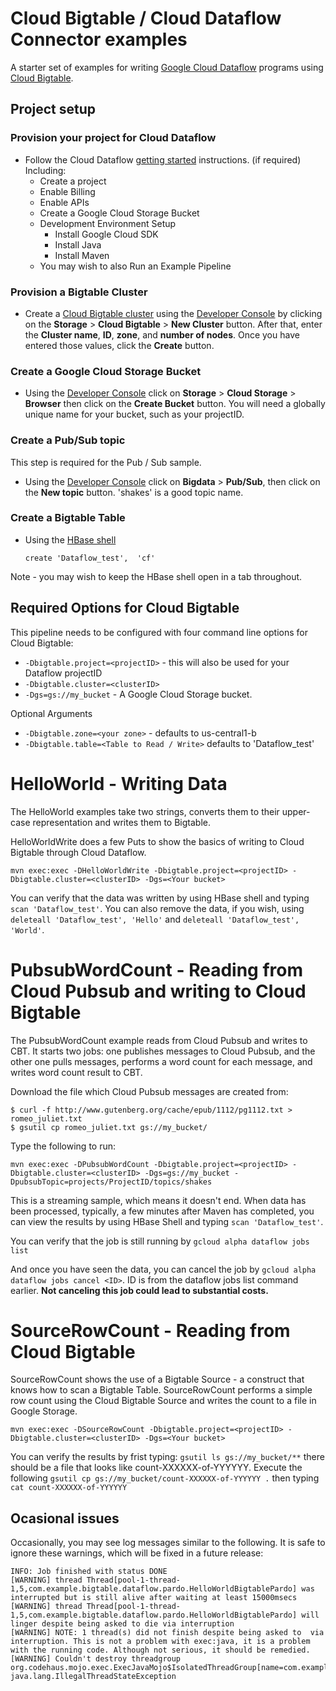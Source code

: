 # Cloud Bigtable / Cloud Dataflow Connector examples

A starter set of examples for writing [Google Cloud Dataflow](https://cloud.google.com/dataflow/) programs using [Cloud Bigtable](https://cloud.google.com/bigtable/).

## Project setup

### Provision your project for Cloud Dataflow

* Follow the Cloud Dataflow [getting started](https://cloud.google.com/dataflow/getting-started) instructions. (if required) Including:
  * Create a project
  * Enable Billing
  * Enable APIs
  * Create a Google Cloud Storage Bucket
  * Development Environment Setup
      * Install Google Cloud SDK
      * Install Java
      * Install Maven
  * You may wish to also Run an Example Pipeline

### Provision a Bigtable Cluster

* Create a [Cloud Bigtable cluster](https://cloud.google.com/bigtable/docs/creating-cluster) using the [Developer Console](https://cloud.google.com/console) by clicking on the **Storage** > **Cloud Bigtable** > **New Cluster** button.  After that, enter the **Cluster name**, **ID**, **zone**, and **number of nodes**. Once you have entered those values, click the **Create** button.

### Create a Google Cloud Storage Bucket

* Using the [Developer Console](https://cloud.google.com/console) click on **Storage** > **Cloud Storage** > **Browser** then click on the **Create Bucket** button.  You will need a globally unique name for your bucket, such as your projectID.

### Create a Pub/Sub topic

This step is required for the Pub / Sub sample.

* Using the [Developer Console](https://cloud.google.com/console) click on **Bigdata** > **Pub/Sub**, then click on the **New topic** button.  'shakes' is a good topic name.

### Create a Bigtable Table

* Using the [HBase shell](https://cloud.google.com/bigtable/docs/hbase-shell-quickstart) 
 
    `create 'Dataflow_test',  'cf'`

Note - you may wish to keep the HBase shell open in a tab throughout.

## Required Options for Cloud Bigtable

This pipeline needs to be configured with four command line options for Cloud Bigtable:

 * `-Dbigtable.project=<projectID>` - this will also be used for your Dataflow projectID
 * `-Dbigtable.cluster=<clusterID>`
 * `-Dgs=gs://my_bucket` - A Google Cloud Storage bucket.

Optional Arguments

 * `-Dbigtable.zone=<your zone>` - defaults to us-central1-b
 * `-Dbigtable.table=<Table to Read / Write>` defaults to 'Dataflow_test'
    
# HelloWorld - Writing Data

The HelloWorld examples take two strings, converts them to their upper-case representation and writes them to Bigtable.

HelloWorldWrite does a few Puts to show the basics of writing to Cloud Bigtable through Cloud Dataflow.

    mvn exec:exec -DHelloWorldWrite -Dbigtable.project=<projectID> -Dbigtable.cluster=<clusterID> -Dgs=<Your bucket>

You can verify that the data was written by using HBase shell and typing `scan 'Dataflow_test'`. You can also remove the data, if you wish, using `deleteall 'Dataflow_test', 'Hello'` and `deleteall 'Dataflow_test', 'World'`.

# PubsubWordCount - Reading from Cloud Pubsub and writing to Cloud Bigtable

The PubsubWordCount example reads from Cloud Pubsub and writes to CBT. It starts two jobs: one publishes messages to Cloud Pubsub, and the other one pulls messages, performs a word count for each message, and writes word count result to CBT. 

Download the file which Cloud Pubsub messages are created from:

    $ curl -f http://www.gutenberg.org/cache/epub/1112/pg1112.txt > romeo_juliet.txt
    $ gsutil cp romeo_juliet.txt gs://my_bucket/

Type the following to run:

    mvn exec:exec -DPubsubWordCount -Dbigtable.project=<projectID> -Dbigtable.cluster=<clusterID> -Dgs=gs://my_bucket -DpubsubTopic=projects/ProjectID/topics/shakes

This is a streaming sample, which means it doesn't end.  When data has been processed, typically, a few minutes after Maven has completed, you can view the results by using HBase Shell and typing `scan 'Dataflow_test'`.

You can verify that the job is still running by `gcloud alpha dataflow jobs list`

And once you have seen the data, you can cancel the job by `gcloud alpha dataflow jobs cancel <ID>`. ID is from the dataflow jobs list command earlier.  **Not canceling this job could lead to  substantial costs.**

# SourceRowCount - Reading from Cloud Bigtable

SourceRowCount shows the use of a Bigtable Source - a construct that knows how to scan a Bigtable Table.  SourceRowCount performs a simple row count using the Cloud Bigtable Source and writes the count to a file in Google Storage.

    mvn exec:exec -DSourceRowCount -Dbigtable.project=<projectID> -Dbigtable.cluster=<clusterID> -Dgs=<Your bucket>

You can verify the results by frist typing: `gsutil ls gs://my_bucket/**` there should be a file that looks like count-XXXXXX-of-YYYYYY.  Execute the following `gsutil cp gs://my_bucket/count-XXXXXX-of-YYYYYY .` then typing `cat count-XXXXXX-of-YYYYYY`

    
## Ocasional issues

Occasionally, you may see log messages similar to the following. It is safe to ignore these warnings, which will be fixed in a future release:

    INFO: Job finished with status DONE
    [WARNING] thread Thread[pool-1-thread-1,5,com.example.bigtable.dataflow.pardo.HelloWorldBigtablePardo] was interrupted but is still alive after waiting at least 15000msecs
    [WARNING] thread Thread[pool-1-thread-1,5,com.example.bigtable.dataflow.pardo.HelloWorldBigtablePardo] will linger despite being asked to die via interruption
    [WARNING] NOTE: 1 thread(s) did not finish despite being asked to  via interruption. This is not a problem with exec:java, it is a problem with the running code. Although not serious, it should be remedied.
    [WARNING] Couldn't destroy threadgroup org.codehaus.mojo.exec.ExecJavaMojo$IsolatedThreadGroup[name=com.example.bigtable.dataflow.pardo.HelloWorldBigtablePardo,maxpri=10]
    java.lang.IllegalThreadStateException
